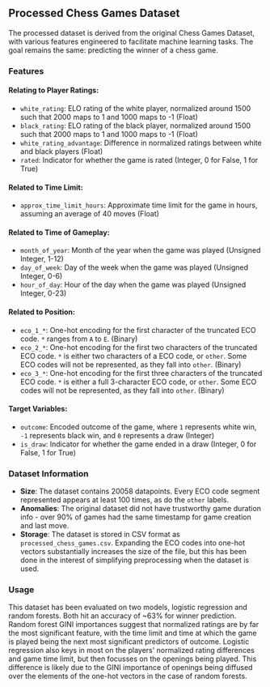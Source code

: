 ## Processed Chess Games Dataset

The processed dataset is derived from the original Chess Games Dataset, with various features engineered to facilitate machine learning tasks. The goal remains the same: predicting the winner of a chess game.

### Features

#### Relating to Player Ratings:
- `white_rating`: ELO rating of the white player, normalized around 1500 such that 2000 maps to 1 and 1000 maps to -1 (Float)
- `black_rating`: ELO rating of the black player, normalized around 1500 such that 2000 maps to 1 and 1000 maps to -1 (Float)
- `white_rating_advantage`: Difference in normalized ratings between white and black players (Float)
- `rated`: Indicator for whether the game is rated (Integer, 0 for False, 1 for True)

#### Related to Time Limit:
- `approx_time_limit_hours`: Approximate time limit for the game in hours, assuming an average of 40 moves (Float)

#### Related to Time of Gameplay:
- `month_of_year`: Month of the year when the game was played (Unsigned Integer, 1-12)
- `day_of_week`: Day of the week when the game was played (Unsigned Integer, 0-6)
- `hour_of_day`: Hour of the day when the game was played (Unsigned Integer, 0-23)

#### Related to Position:
- `eco_1_*`: One-hot encoding for the first character of the truncated ECO code. `*` ranges from `A` to `E`. (Binary)
- `eco_2_*`: One-hot encoding for the first two characters of the truncated ECO code. `*` is either two characters of a ECO code, or `other`. Some ECO codes will not be represented, as they fall into `other`. (Binary)
- `eco_3_*`: One-hot encoding for the first three characters of the truncated ECO code. `*` is either a full 3-character ECO code, or `other`. Some ECO codes will not be represented, as they fall into `other`. (Binary)

#### Target Variables:
- `outcome`: Encoded outcome of the game, where `1` represents white win, `-1` represents black win, and `0` represents a draw (Integer)
- `is_draw`: Indicator for whether the game ended in a draw (Integer, 0 for False, 1 for True)

### Dataset Information

- **Size**: The dataset contains 20058 datapoints. Every ECO code segment represented appears at least 100 times, as do the `other` labels.
- **Anomalies**: The original dataset did not have trustworthy game duration info - over 90% of games had the same timestamp for game creation and last move.
- **Storage**: The dataset is stored in CSV format as `processed_chess_games.csv`. Expanding the ECO codes into one-hot vectors substantially increases the size of the file, but this has been done in the interest of simplifying preprocessing when the dataset is used.

### Usage

This dataset has been evaluated on two models, logistic regression and random forests. Both hit an accuracy of ~63% for winner prediction. Random forest GINI importances suggest that normalized ratings are by far the most significant feature, with the time limit and time at which the game is played being the next most significant predictors of outcome. Logistic regression also keys in most on the players' normalized rating differences and game time limit, but then focusses on the openings being played. This difference is likely due to the GINI importance of openings being diffused over the elements of the one-hot vectors in the case of random forests.